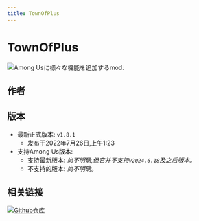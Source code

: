 ```yaml
---
title: TownOfPlus
---
```

# TownOfPlus
![Among Usに様々な機能を追加するmod.](/Image/TownOfPlus.png)

## 作者

<div align="center">
<VPCard
  title="tugaru1975"
  desc="开发者"
  logo="/Image/tugaru1975.png"
  link="https://github.com/tugaru1975"
/>
</div>

## 版本
- 最新正式版本: `v1.8.1`
  - 发布于2022年7月26日,上午1:23
- 支持Among Us版本:
    - 支持最新版本: *尚不明确,但它并不支持`v2024.6.18`及之后版本。*
    - 不支持的版本: *尚不明确。*

## 相关链接
[![Github仓库](https://badgen.net/badge/Github/Repository/github?icon=github)](https://github.com/tugaru1975/TownOfPlus)